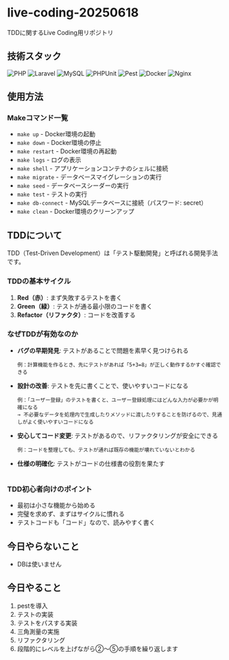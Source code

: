 # live-coding-20250618
TDDに関するLive Coding用リポジトリ

## 技術スタック
![PHP](https://img.shields.io/badge/PHP-8.4-777BB4?style=flat&logo=php&logoColor=white)
![Laravel](https://img.shields.io/badge/Laravel-12.0-FF2D20?style=flat&logo=laravel&logoColor=white)
![MySQL](https://img.shields.io/badge/MySQL-8.0-4479A1?style=flat&logo=mysql&logoColor=white)
![PHPUnit](https://img.shields.io/badge/PHPUnit-11.5-366488?style=flat&logo=php&logoColor=white)
![Pest](https://img.shields.io/badge/Pest-3.8-41B883?style=flat&logo=php&logoColor=white)
![Docker](https://img.shields.io/badge/Docker-Compose-2496ED?style=flat&logo=docker&logoColor=white)
![Nginx](https://img.shields.io/badge/Nginx-Alpine-009639?style=flat&logo=nginx&logoColor=white)

## 使用方法

### Makeコマンド一覧
- `make up` - Docker環境の起動
- `make down` - Docker環境の停止
- `make restart` - Docker環境の再起動
- `make logs` - ログの表示
- `make shell` - アプリケーションコンテナのシェルに接続
- `make migrate` - データベースマイグレーションの実行
- `make seed` - データベースシーダーの実行
- `make test` - テストの実行
- `make db-connect` - MySQLデータベースに接続（パスワード: secret）
- `make clean` - Docker環境のクリーンアップ

## TDDについて

TDD（Test-Driven Development）は「テスト駆動開発」と呼ばれる開発手法です。

### TDDの基本サイクル
1. **Red（赤）**: まず失敗するテストを書く
2. **Green（緑）**: テストが通る最小限のコードを書く
3. **Refactor（リファクタ）**: コードを改善する

### なぜTDDが有効なのか
- **バグの早期発見**: テストがあることで問題を素早く見つけられる
  ```
  例：計算機能を作るとき、先にテストがあれば「5+3=8」が正しく動作するかすぐ確認できる
  ```
- **設計の改善**: テストを先に書くことで、使いやすいコードになる
  ```
  例：「ユーザー登録」のテストを書くと、ユーザー登録処理にはどんな入力が必要かが明確になる
  → 不必要なデータを処理内で生成したりメソッドに渡したりすることを防げるので、見通しがよく使いやすいコードになる
  ```
- **安心してコード変更**: テストがあるので、リファクタリングが安全にできる
  ```
  例：コードを整理しても、テストが通れば既存の機能が壊れていないとわかる
  ```
- **仕様の明確化**: テストがコードの仕様書の役割を果たす
  ```例：「パスワードは8文字以上」というルールがテストで明文化される
  ```

### TDD初心者向けのポイント
- 最初は小さな機能から始める
- 完璧を求めず、まずはサイクルに慣れる
- テストコードも「コード」なので、読みやすく書く

## 今日やらないこと
- DBは使いません

## 今日やること
1. pestを導入
2. テストの実装
3. テストをパスする実装
4. 三角測量の実施
5. リファクタリング
6. 段階的にレベルを上げながら②〜⑤の手順を繰り返します
